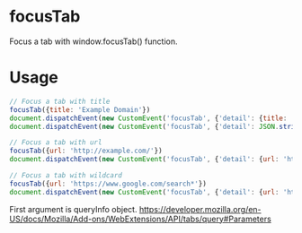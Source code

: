 # focusTab
Focus a tab with window.focusTab() function.

# Usage
```javascript
// Focus a tab with title
focusTab({title: 'Example Domain'})
document.dispatchEvent(new CustomEvent('focusTab', {'detail': {title: 'Example Domain'}}))
document.dispatchEvent(new CustomEvent('focusTab', {'detail': JSON.stringify({title: 'Example Domain'})}))

// Focus a tab with url
focusTab({url: 'http://example.com/'})
document.dispatchEvent(new CustomEvent('focusTab', {'detail': {url: 'http://example.com/'}}))

// Focus a tab with wildcard
focusTab({url: 'https://www.google.com/search*'})
document.dispatchEvent(new CustomEvent('focusTab', {'detail': {url: 'https://www.google.com/search*'}}))
```

First argument is queryInfo object.
https://developer.mozilla.org/en-US/docs/Mozilla/Add-ons/WebExtensions/API/tabs/query#Parameters
